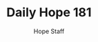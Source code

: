 ---
image: /assets/img/daily-hope-default-artwork.png
title: Daily Hope 181
number: 181
categories:
  - Daily Hope
author: Hope Staff
notes: Daily Hope 181
embed: >-
  <iframe style="border-radius:12px" src="https://open.spotify.com/embed/episode/0O2NaD5nRtOPH7GOICZ4qh?utm_source=generator" width="100%" height="352" frameBorder="0" allowfullscreen="" allow="autoplay; clipboard-write; encrypted-media; fullscreen; picture-in-picture" loading="lazy"></iframe>
---